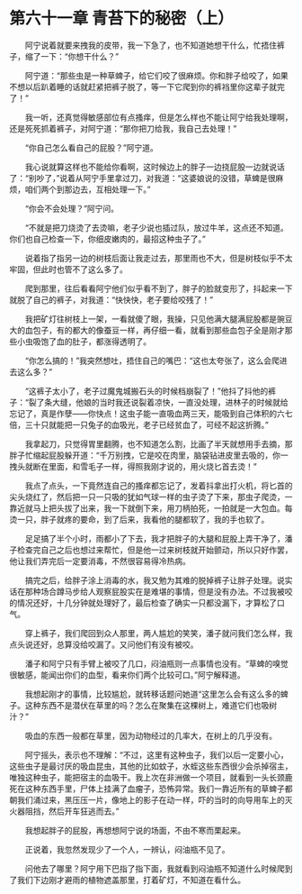 # 第六十一章 青苔下的秘密（上）


　　阿宁说着就要来拽我的皮带，我一下急了，也不知道她想干什么，忙捂住裤子，缩了一下：“你想干什么？”

　　阿宁道：“那些虫是一种草蜱子，给它们咬了很麻烦。你和胖子给咬了，如果不想以后趴着睡的话就赶紧把裤子脱了，等一下它爬到你的裤裆里你这辈子就完了！”

　　我一听，还真觉得敏感部位有点搔痒，但是怎么样也不能让阿宁给我处理啊，还是死死抓着裤子，对阿宁道：“那你把刀给我，我自己去处理！”

　　“你自己怎么看自己的屁股？”阿宁道。

　　我心说就算这样也不能给你看啊，这时候边上的胖子一边挠屁股一边就说话了：“别吵了，”说着从阿宁手里拿过刀，对我道：“这婆娘说的没错，草蜱是很麻烦，咱们两个到那边去，互相处理一下。” 

　　“你会不会处理？”阿宁问。

　　“不就是把刀烧烫了去烫嘛，老子少说也插过队，放过牛羊，这点还不知道。你们也自己检查一下，你细皮嫩肉的，最招这种虫子了。”

　　说着指了指另一边的树枝后面让我走过去，那里雨也不大，但是树枝似乎不太牢固，但此时也管不了这么多了。

　　爬到那里，往后看看阿宁他们似乎看不到了，胖子的脸就变形了，抖起来一下就脱了自己的裤子，对我道：“快快快，老子要给咬残了！”

　　我把矿灯往树枝上一架，一看就傻了眼，我操，只见他满大腿满屁股都是豌豆大的血包子，有的都大的像蚕豆一样，再仔细一看，就看到那些血包子全是刚才那些小虫吸饱了血的肚子，都涨得透明了。

　　“你怎么搞的！”我突然想吐，捂住自己的嘴巴：“这也太夸张了，这么会爬进去这么多？”

　　“这裤子太小了，老子过魔鬼城搬石头的时候档崩裂了！”他抖了抖他的裤子：“裂了条大缝，他娘的当时我还说裂着凉快，一直没处理，进林子的时候就给忘记了，真是作孽——你快点！这虫子能一直吸血两三天，能吸到自己体积的六七倍，三十只就能把一只兔子的血吸光，老子已经贫血了，可经不起这折腾。”

　　我拿起刀，只觉得胃里翻腾，也不知道怎么割，比画了半天就想用手去摘，那胖子忙缩起屁股躲开道：“千万别拽，它是咬在肉里，脑袋钻进皮里去吸的，你一拽头就断在里面，和雪毛子一样，得照我刚才说的，用火烧匕首去烫！”

　　我点了点头，一下竟然连自己的搔痒都忘记了，发着抖拿出打火机，将匕首的尖头烧红了，然后把一只一只吸的犹如气球一样的虫子烫了下来，那虫子爬烫，一靠近就马上把头拔了出来，我一下就倒下来，用刀柄拍死，一拍就是一大包血。每烫一只，胖子就疼的要命，到了后来，我看他的腿都软了，我的手也软了。

　　足足搞了半个小时，雨都小了下去，我才把胖子的大腿和屁股上弄干净了，潘子检查完自己之后也想过来帮忙，但是他一过来树枝就开始颤动，所以只好作罢，他让我们弄完后一定要消毒，不然很容易得冷热病。

　　搞完之后，给胖子涂上消毒的水，我又勉为其难的脱掉裤子让胖子处理。说实话在那种场合蹲马步给人观察屁股实在是难堪的事情，但是没有办法。不过我被咬的情况还好，十几分钟就处理好了，最后检查了确实一只都没漏下，才算松了口气。

　　穿上裤子，我们爬回到众人那里，两人尴尬的笑笑，潘子就问我们怎么样，我点头说还好，总算没给咬漏了。又问他们有没有被咬。

　　潘子和阿宁只有手臂上被咬了几口，闷油瓶则一点事情也没有。“草蜱的嗅觉很敏感，能闻出你们的血型，看来你们两个比较可口。”阿宁解释道。

　　我想起刚才的事情，比较尴尬，就转移话题问她道“这里怎么会有这么多的蜱子。这种东西不是潜伏在草里的吗？怎么在聚集在这棵树上，难道它们也吸树汁？”

　　吸血的东西一般都在草里，因为动物经过的几率大，在树上的几乎没有。

　　阿宁摇头，表示也不理解：“不过，这里有这种虫子，我们以后一定要小心，这些虫子是最讨厌的吸血昆虫，其他的比如蚊子，水蛭这些东西很少会杀掉宿主，唯独这种虫子，能把宿主的血吸干。我上次在非洲做一个项目，就看到一头长颈鹿死在这种东西手里，尸体上挂满了血瘤子，恐怖异常。我们一靠近所有的草蜱子都朝我们涌过来，黑压压一片，像地上的影子在动一样，吓的当时的向导用车上的灭火器阻挡，然后开车狂逃而去。” 

　　我想起胖子的屁股，再想想阿宁说的场面，不由不寒而栗起来。

　　正说着，我忽然发现少了一个人，一辨认，闷油瓶不见了。

　　问他去了哪里？阿宁用下巴指了指下面，我就看到闷油瓶不知道什么时候爬到了我们下边刚才避雨的植物遮盖那里，打着矿灯，不知道在看什么。


